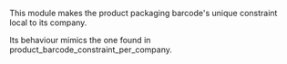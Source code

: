 This module makes the product packaging barcode's unique constraint
local to its company.

Its behaviour mimics the one found in product_barcode_constraint_per_company.
